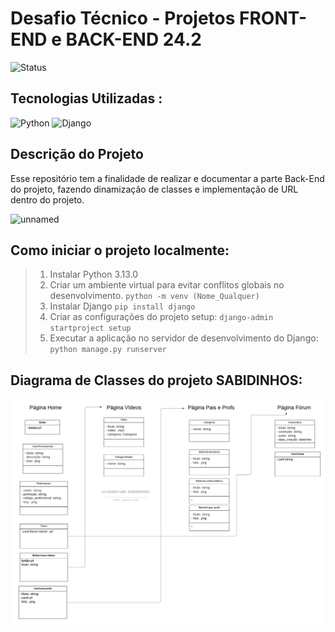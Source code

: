 # Desafio Técnico - Projetos FRONT-END e BACK-END 24.2

![Status](http://img.shields.io/static/v1?label=STATUS&message=EM%20DESENVOLVIMENTO&color=GREEN&style=for-the-badge)

## Tecnologias Utilizadas :
![Python](https://img.shields.io/badge/Python-FFD43B?style=for-the-badge&logo=python&logoColor=blue)
![Django](https://img.shields.io/badge/Django-092E20?style=for-the-badge&logo=django&logoColor=green)

## Descrição do Projeto
Esse repositório tem a finalidade de realizar e documentar a parte Back-End do projeto, fazendo dinamização de classes e implementação de URL dentro do projeto.

![unnamed](https://github.com/user-attachments/assets/56ecaa47-7c34-4102-a511-d976c32b2c87)

## Como iniciar o projeto localmente:
> 1. Instalar Python 3.13.0
> 2. Criar um ambiente virtual para evitar conflitos globais no desenvolvimento.
  `python -m venv (Nome_Qualquer)`
> 3. Instalar Django 
    `pip install django`
> 4. Criar as configurações do projeto setup:
    `django-admin startproject setup`
> 5. Executar a aplicação no servidor de desenvolvimento do Django:
    `python manage.py runserver`

## Diagrama de Classes do projeto SABIDINHOS:
![Diagrama de Classes](image-readme/classe_uml.png)
